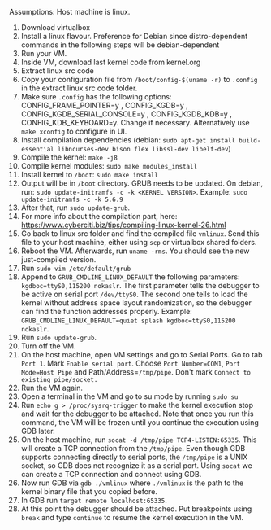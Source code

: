 Assumptions: Host machine is linux.

1. Download virtualbox
2. Install a linux flavour. Preference for Debian since distro-dependent commands in the following steps will be debian-dependent
3. Run your VM.
4. Inside VM, download last kernel code from kernel.org
5. Extract linux src code
6. Copy your configuration file from `/boot/config-$(uname -r)` to `.config` in the extract linux src code folder.
7. Make sure `.config` has the following options: CONFIG_FRAME_POINTER=y , CONFIG_KGDB=y , CONFIG_KGDB_SERIAL_CONSOLE=y , CONFIG_KGDB_KDB=y , CONFIG_KDB_KEYBOARD=y. Change if necessary. Alternatively use `make xconfig` to configure in UI.
8. Install compilation dependencies (debian: `sudo apt-get install build-essential libncurses-dev bison flex libssl-dev libelf-dev`)
9. Compile the kernel: `make -j8`
10. Compile kernel modules: `sudo make modules_install`
11. Install kernel to `/boot`: `sudo make install`
12. Output will be in `/boot` directory. GRUB needs to be updated. On debian, run: `sudo update-initramfs -c -k <KERNEL VERSION>`. Example: `sudo update-initramfs -c -k 5.6.9`
13. After that, run `sudo update-grub`.
14. For more info about the compilation part, here: https://www.cyberciti.biz/tips/compiling-linux-kernel-26.html
15. Go back to linux src folder and find the compiled file `vmlinux`. Send this file to your host machine, either using `scp` or virtualbox shared folders.
16. Reboot the VM. Afterwards, run `uname -rms`. You should see the new just-compiled version.
17. Run `sudo vim /etc/default/grub`
18. Append to `GRUB_CMDLINE_LINUX_DEFAULT` the following parameters: `kgdboc=ttyS0,115200 nokaslr`. The first parameter tells the debugger to be active on serial port `/dev/ttyS0`. The second one tells to load the kernel without address space layout randomization, so the debugger can find the function addresses properly. Example: `GRUB_CMDLINE_LINUX_DEFAULT=quiet splash kgdboc=ttyS0,115200 nokaslr`.
19. Run `sudo update-grub`.
20. Turn off the VM.
21. On the host machine, open VM settings and go to Serial Ports. Go to tab `Port 1`. Mark `Enable serial port`. Choose `Port Number=COM1`, `Port Mode=Host Pipe` and Path/Address=`/tmp/pipe`. Don't mark `Connect to existing pipe/socket.`
22. Run the VM again.
23. Open a terminal in the VM and go to su mode by running `sudo su`
24. Run `echo g > /proc/sysrq-trigger` to make the kernel execution stop and wait for the debugger to be attached. Note that once you run this command, the VM will be frozen until you continue the execution using GDB later.
25. On the host machine, run `socat -d /tmp/pipe TCP4-LISTEN:65335`. This will create a TCP connection from the `/tmp/pipe`. Even though GDB supports connecting directly to serial ports, the `/tmp/pipe` is a UNIX socket, so GDB does not recognize it as a serial port. Using `socat` we can create a TCP connection and connect using GDB.
26. Now run GDB via `gdb ./vmlinux` where `./vmlinux` is the path to the kernel binary file that you copied before.
27. In GDB run `target remote localhost:65335`.
28. At this point the debugger should be attached. Put breakpoints using `break` and type `continue` to resume the kernel execution in the VM.
